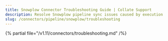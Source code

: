 ```yaml
---
title: Snowplow Connector Troubleshooting Guide | Collate Support
description: Resolve Snowplow pipeline sync issues caused by execution trace mismatches or metadata inconsistency.
slug: /connectors/pipeline/snowplow/troubleshooting
---
```


{% partial file="/v1.11/connectors/troubleshooting.md" /%}
